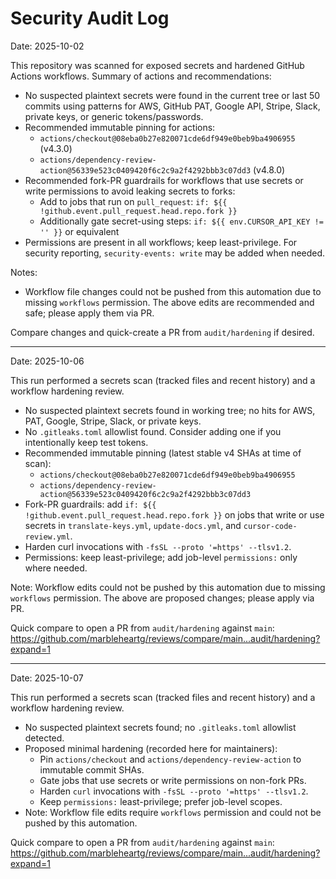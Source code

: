 # Security Audit Log

Date: 2025-10-02

This repository was scanned for exposed secrets and hardened GitHub Actions workflows. Summary of actions and recommendations:

- No suspected plaintext secrets were found in the current tree or last 50 commits using patterns for AWS, GitHub PAT, Google API, Stripe, Slack, private keys, or generic tokens/passwords.
- Recommended immutable pinning for actions:
  - `actions/checkout@08eba0b27e820071cde6df949e0beb9ba4906955` (v4.3.0)
  - `actions/dependency-review-action@56339e523c0409420f6c2c9a2f4292bbb3c07dd3` (v4.8.0)
- Recommended fork-PR guardrails for workflows that use secrets or write permissions to avoid leaking secrets to forks:
  - Add to jobs that run on `pull_request`: `if: ${{ !github.event.pull_request.head.repo.fork }}`
  - Additionally gate secret-using steps: `if: ${{ env.CURSOR_API_KEY != '' }}` or equivalent
- Permissions are present in all workflows; keep least-privilege. For security reporting, `security-events: write` may be added when needed.

Notes:
- Workflow file changes could not be pushed from this automation due to missing `workflows` permission. The above edits are recommended and safe; please apply them via PR.

Compare changes and quick-create a PR from `audit/hardening` if desired.

---

Date: 2025-10-06

This run performed a secrets scan (tracked files and recent history) and a workflow hardening review.

- No suspected plaintext secrets found in working tree; no hits for AWS, PAT, Google, Stripe, Slack, or private keys.
- No `.gitleaks.toml` allowlist found. Consider adding one if you intentionally keep test tokens.
- Recommended immutable pinning (latest stable v4 SHAs at time of scan):
  - `actions/checkout@08eba0b27e820071cde6df949e0beb9ba4906955`
  - `actions/dependency-review-action@56339e523c0409420f6c2c9a2f4292bbb3c07dd3`
- Fork-PR guardrails: add `if: ${{ !github.event.pull_request.head.repo.fork }}` on jobs that write or use secrets in `translate-keys.yml`, `update-docs.yml`, and `cursor-code-review.yml`.
- Harden curl invocations with `-fsSL --proto '=https' --tlsv1.2`.
- Permissions: keep least-privilege; add job-level `permissions:` only where needed.

Note: Workflow edits could not be pushed by this automation due to missing `workflows` permission. The above are proposed changes; please apply via PR.

Quick compare to open a PR from `audit/hardening` against `main`: https://github.com/marbleheartg/reviews/compare/main...audit/hardening?expand=1

---

Date: 2025-10-07

This run performed a secrets scan (tracked files and recent history) and a workflow hardening review.

- No suspected plaintext secrets found; no `.gitleaks.toml` allowlist detected.
- Proposed minimal hardening (recorded here for maintainers):
  - Pin `actions/checkout` and `actions/dependency-review-action` to immutable commit SHAs.
  - Gate jobs that use secrets or write permissions on non-fork PRs.
  - Harden `curl` invocations with `-fsSL --proto '=https' --tlsv1.2`.
  - Keep `permissions:` least-privilege; prefer job-level scopes.
- Note: Workflow file edits require `workflows` permission and could not be pushed by this automation.

Quick compare to open a PR from `audit/hardening` against `main`: https://github.com/marbleheartg/reviews/compare/main...audit/hardening?expand=1
